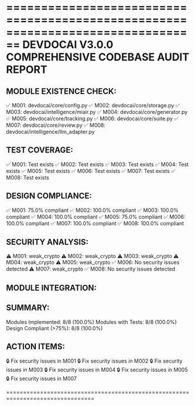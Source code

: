 ================================================================================
DEVDOCAI V3.0.0 COMPREHENSIVE CODEBASE AUDIT REPORT
================================================================================

MODULE EXISTENCE CHECK:
----------------------------------------
✅ M001: devdocai/core/config.py
✅ M002: devdocai/core/storage.py
✅ M003: devdocai/intelligence/miair.py
✅ M004: devdocai/core/generator.py
✅ M005: devdocai/core/tracking.py
✅ M006: devdocai/core/suite.py
✅ M007: devdocai/core/review.py
✅ M008: devdocai/intelligence/llm_adapter.py

TEST COVERAGE:
----------------------------------------
✅ M001: Test exists
✅ M002: Test exists
✅ M003: Test exists
✅ M004: Test exists
✅ M005: Test exists
✅ M006: Test exists
✅ M007: Test exists
✅ M008: Test exists

DESIGN COMPLIANCE:
----------------------------------------
✅ M001: 75.0% compliant
✅ M002: 100.0% compliant
✅ M003: 100.0% compliant
✅ M004: 100.0% compliant
✅ M005: 75.0% compliant
✅ M006: 100.0% compliant
✅ M007: 100.0% compliant
✅ M008: 100.0% compliant

SECURITY ANALYSIS:
----------------------------------------
⚠️ M001: weak_crypto
⚠️ M002: weak_crypto
⚠️ M003: weak_crypto
⚠️ M004: weak_crypto
⚠️ M005: weak_crypto
✅ M006: No security issues detected
⚠️ M007: weak_crypto
✅ M008: No security issues detected

MODULE INTEGRATION:
----------------------------------------

SUMMARY:
----------------------------------------
Modules Implemented: 8/8 (100.0%)
Modules with Tests: 8/8 (100.0%)
Design Compliant (>75%): 8/8 (100.0%)

ACTION ITEMS:
----------------------------------------
🔒 Fix security issues in M001
🔒 Fix security issues in M002
🔒 Fix security issues in M003
🔒 Fix security issues in M004
🔒 Fix security issues in M005
🔒 Fix security issues in M007

================================================================================
